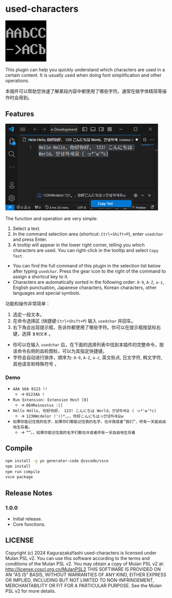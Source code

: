 # used-characters

![icon](icon.png)

This plugin can help you quickly understand which characters are used in a certain content. It is usually used when doing font simplification and other operations.

本插件可以帮助您快速了解某段内容中都使用了哪些字符。通常在做字体精简等操作时会用到。

## Features

![screenshot](screenshot.png)

The function and operation are very simple:

1. Select a text.
2. In the command selection area (shortcut: `Ctrl+Shift+P`), enter `usedchar` and press Enter.
3. A tooltip will appear in the lower right corner, telling you which characters are used. You can right-click in the tooltip and select `Copy Text`.

- You can find the full command of this plugin in the selection list below after typing `usedchar`. Press the gear icon to the right of the command to assign a shortcut key to it.
- Characters are automatically sorted in the following order: `0-9`, `A-Z`, `a-z`, English punctuation, Japanese characters, Korean characters, other languages ​​and special symbols.

功能和操作非常简单：

1. 选定一段文本。
2. 在命令选择区 (快捷键:`Ctrl+Shift+P`) 输入 `usedchar` 并回车。
3. 右下角会出现提示框，告诉你都使用了哪些字符。你可以在提示框按鼠标右键，选择 `复制文本` 。

- 你可以在输入 `usedchar` 后，在下面的选择列表中找到本插件的完整命令，按该命令右侧的齿轮图标，可以为其指定快捷键。
- 字符会自动进行排序，顺序为: `0-9`, `A-Z`, `a-z`, 英文标点, 日文字符, 韩文字符, 其他语言和特殊符号 。

### Demo

- `AAA bbb 0123 !!`
  - -> `0123Ab !`
- `Run Extension: Extension Host [0]`
  - -> `0EHReinostux :[]`
- `Hello Hello, 你好你好， 123! こんにちは World。안녕하세요 ( っ*'ω'*c)`
  - -> `123HWcdelor !'()*,。，你好こんにちはっ안녕하세요ω`
- `如果你能记住我的名字，如果你们都能记住我的名字，也许我或者“我们”，终有一天能自由地生存着。`
  - -> `“”。，如果你能记住我的名字们都也许或者终有一天自由地生存着`

## Compile

```sh
npm install -g yo generator-code @vscode/vsce
npm install
npm run compile
vsce package
```

## Release Notes

### 1.0.0

- Initial release.
- Core functions.

## LICENSE

Copyright (c) 2024 KagurazakaYashi
used-characters is licensed under Mulan PSL v2.
You can use this software according to the terms and conditions of the Mulan
PSL v2.
You may obtain a copy of Mulan PSL v2 at:
         http://license.coscl.org.cn/MulanPSL2
THIS SOFTWARE IS PROVIDED ON AN "AS IS" BASIS, WITHOUT WARRANTIES OF ANY
KIND, EITHER EXPRESS OR IMPLIED, INCLUDING BUT NOT LIMITED TO
NON-INFRINGEMENT, MERCHANTABILITY OR FIT FOR A PARTICULAR PURPOSE.
See the Mulan PSL v2 for more details.
